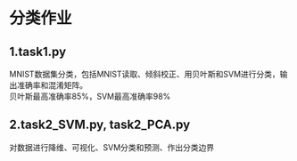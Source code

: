 # 分类作业  

## 1.task1.py  
MNIST数据集分类，包括MNIST读取、倾斜校正、用贝叶斯和SVM进行分类，输出准确率和混淆矩阵。  
贝叶斯最高准确率85%，SVM最高准确率98%  

## 2.task2_SVM.py, task2_PCA.py  
对数据进行降维、可视化、SVM分类和预测、作出分类边界  
